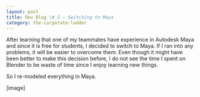 ```yaml
---
layout: post
title: Dev Blog \# 3 – Switching to Maya
category: the-corporate-ladder
---
```


After learning that one of my teammates have experience in Autodesk Maya and since it is free for students, I decided to switch to Maya. If I ran into any problems, it will be easier to overcome them.  Even though it might have been better to make this decision before, I do not see the time I spent on Blender to be waste of time since I enjoy learning new things.

So I re-modeled everything in Maya.

[image]
